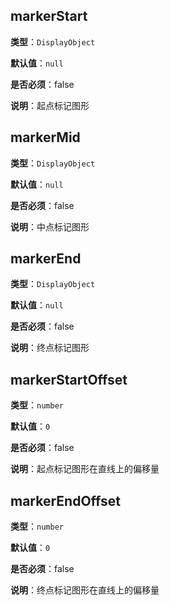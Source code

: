 ## markerStart

**类型**：`DisplayObject`

**默认值**：`null`

**是否必须**：false

**说明**：起点标记图形

## markerMid

**类型**：`DisplayObject`

**默认值**：`null`

**是否必须**：false

**说明**：中点标记图形

## markerEnd

**类型**：`DisplayObject`

**默认值**：`null`

**是否必须**：false

**说明**：终点标记图形

## markerStartOffset

**类型**：`number`

**默认值**：`0`

**是否必须**：false

**说明**：起点标记图形在直线上的偏移量

## markerEndOffset

**类型**：`number`

**默认值**：`0`

**是否必须**：false

**说明**：终点标记图形在直线上的偏移量
